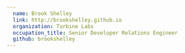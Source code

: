 ```yaml
---
  name: Brook Shelley
  link: http://brookshelley.github.io
  organization: Turbine Labs
  occupation_title: Senior Developer Relations Engineer
  github: brookshelley
---
```

